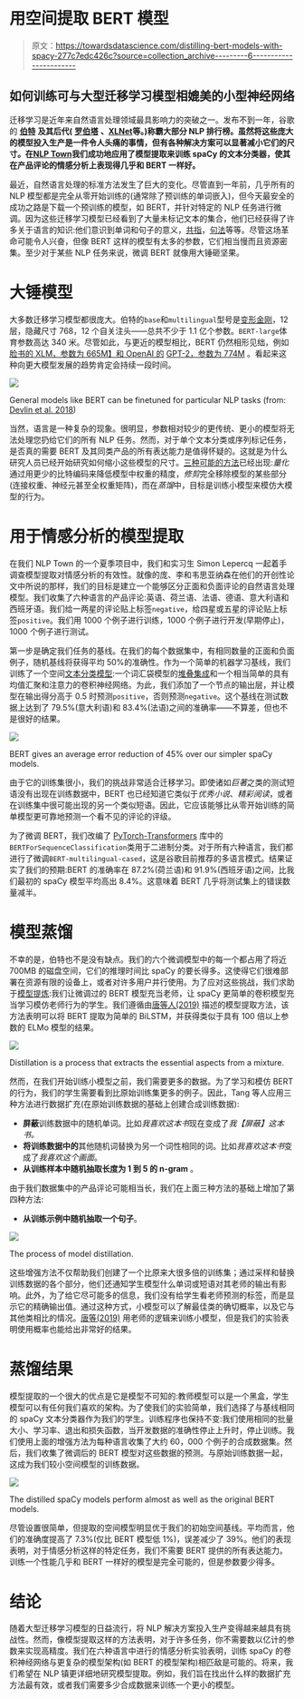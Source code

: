 # 用空间提取 BERT 模型

> 原文：<https://towardsdatascience.com/distilling-bert-models-with-spacy-277c7edc426c?source=collection_archive---------6----------------------->

## 如何训练可与大型迁移学习模型相媲美的小型神经网络

迁移学习是近年来自然语言处理领域最具影响力的突破之一。发布不到一年，谷歌的 [**伯特**](https://ai.googleblog.com/2018/11/open-sourcing-bert-state-of-art-pre.html) **及其后代(** [**罗伯塔**](https://ai.facebook.com/blog/roberta-an-optimized-method-for-pretraining-self-supervised-nlp-systems/) **、**[**XLNet**](https://arxiv.org/abs/1906.08237)**等。)称霸大部分 NLP 排行榜。虽然将这些庞大的模型投入生产是一件令人头痛的事情，但有各种解决方案可以显著减小它们的尺寸。在**[**NLP Town**](http://www.nlp.town/)**我们成功地应用了模型提取来训练 spaCy 的文本分类器，使其在产品评论的情感分析上表现得几乎和 BERT 一样好。**

最近，自然语言处理的标准方法发生了巨大的变化。尽管直到一年前，几乎所有的 NLP 模型都是完全从零开始训练的(通常除了预训练的单词嵌入)，但今天最安全的成功之路是下载一个预训练的模型，如 BERT，并针对特定的 NLP 任务进行微调。因为这些迁移学习模型已经看到了大量未标记文本的集合，他们已经获得了许多关于语言的知识:他们意识到单词和句子的意义，[共指](https://nlp.stanford.edu/pubs/clark2019what.pdf)，[句法](http://u.cs.biu.ac.il/~yogo/bert-syntax.pdf)等等。尽管这场革命可能令人兴奋，但像 BERT 这样的模型有太多的参数，它们相当慢而且资源密集。至少对于某些 NLP 任务来说，微调 BERT 就像用大锤砸坚果。

# 大锤模型

大多数迁移学习模型都很庞大。伯特的`base`和`multilingual`型号是[变形金刚](https://arxiv.org/abs/1706.03762)，12 层，隐藏尺寸 768，12 个自关注头——总共不少于 1.1 亿个参数。`BERT-large`体育参数高达 340 米。尽管如此，与更近的模型相比，BERT 仍然相形见绌，例如[脸书的 XLM，参数为 665M】和 OpenAI 的](https://github.com/facebookresearch/XLM) [GPT-2，参数为 774M](https://openai.com/blog/gpt-2-6-month-follow-up/) 。看起来这种向更大模型发展的趋势肯定会持续一段时间。

![](img/387f89c39af547835f24f01da48f1579.png)

General models like BERT can be finetuned for particular NLP tasks (from: [Devlin et al. 2018](https://arxiv.org/pdf/1810.04805.pdf))

当然，语言是一种复杂的现象。很明显，参数相对较少的更传统、更小的模型将无法处理您扔给它们的所有 NLP 任务。然而，对于单个文本分类或序列标记任务，是否真的需要 BERT 及其同类产品的所有表达能力是值得怀疑的。这就是为什么研究人员已经开始研究如何缩小这些模型的尺寸。[三种可能的方法](https://blog.rasa.com/compressing-bert-for-faster-prediction-2/)已经出现:*量化*通过用更少的比特编码来降低模型中权重的精度，*修剪*完全移除模型的某些部分(连接权重、神经元甚至全权重矩阵)，而在*蒸馏*中，目标是训练小模型来模仿大模型的行为。

# 用于情感分析的模型提取

在我们 NLP Town 的一个夏季项目中，我们和实习生 Simon Lepercq 一起着手调查模型提取对情感分析的有效性。就像的庞、李和韦思亚纳森在他们的开创性论文中所说的那样，我们的目标是建立一个能够区分正面和负面评论的自然语言处理模型。我们收集了六种语言的产品评论:英语、荷兰语、法语、德语、意大利语和西班牙语。我们给一两星的评论贴上标签`negative`，给四星或五星的评论贴上标签`positive`。我们用 1000 个例子进行训练，1000 个例子进行开发(早期停止)，1000 个例子进行测试。

第一步是确定我们任务的基线。在我们的每个数据集中，有相同数量的正面和负面例子，随机基线将获得平均 50%的准确性。作为一个简单的机器学习基线，我们训练了一个空间[文本分类模型](https://spacy.io/usage/training#textcat):一个词汇袋模型的[堆叠集成](https://spacy.io/api/textcategorizer#architectures)和一个相当简单的具有均值汇聚和注意力的卷积神经网络。为此，我们添加了一个节点的输出层，并让模型在输出得分高于 0.5 时预测`positive`，否则预测`negative`。这个基线在测试数据上达到了 79.5%(意大利语)和 83.4%(法语)之间的准确率——不算差，但也不是很好的结果。

![](img/54aff29d3faa1a131aab22b25cc13619.png)

BERT gives an average error reduction of 45% over our simpler spaCy models.

由于它的训练集很小，我们的挑战非常适合迁移学习。即使诸如*巨著*之类的测试短语没有出现在训练数据中，BERT 也已经知道它类似于*优秀小说*、*精彩阅读*，或者在训练集中很可能出现的另一个类似短语。因此，它应该能够比从零开始训练的简单模型更可靠地预测一个看不见的评论的评级。

为了微调 BERT，我们改编了 [PyTorch-Transformers](https://github.com/huggingface/pytorch-transformers) 库中的`BERTForSequenceClassification`类用于二进制分类。对于所有六种语言，我们都进行了微调`BERT-multilingual-cased`，这是谷歌目前推荐的多语言模式。结果证实了我们的预期:BERT 的准确率在 87.2%(荷兰语)和 91.9%(西班牙语)之间，比我们最初的 spaCy 模型平均高出 8.4%。这意味着 BERT 几乎将测试集上的错误数量减半。

# 模型蒸馏

不幸的是，伯特也不是没有缺点。我们的六个微调模型中的每一个都占用了将近 700MB 的磁盘空间，它们的推理时间比 spaCy 的要长得多。这使得它们很难部署在资源有限的设备上，或者对许多用户并行使用。为了应对这些挑战，我们求助于[模型提炼](https://arxiv.org/abs/1503.02531):我们让微调过的 BERT 模型充当老师，让 spaCy 更简单的卷积模型充当学习模仿老师行为的学生。我们遵循由[唐等人(2019)](https://arxiv.org/pdf/1903.12136.pdf) 描述的模型提取方法，该方法表明可以将 BERT 提取为简单的 BiLSTM，并获得类似于具有 100 倍以上参数的 ELMo 模型的结果。

![](img/d5cab595dc25e79f460671ef1105f8d6.png)

Distillation is a process that extracts the essential aspects from a mixture.

然而，在我们开始训练小模型之前，我们需要更多的数据。为了学习和模仿 BERT 的行为，我们的学生需要看到比原始训练集更多的例子。因此，Tang 等人应用三种方法进行数据扩充(在原始训练数据的基础上创建合成训练数据):

*   **屏蔽**训练数据中的随机单词。比如*我喜欢这本书*现在变成了*我【屏蔽】这本书。*
*   **将训练数据中的**其他随机词替换为另一个词性相同的词。比如*我喜欢这本书*变成了*我喜欢这个画面*。
*   **从训练样本中随机抽取长度为 1 到 5 的 n-gram** 。

由于我们数据集中的产品评论可能相当长，我们在上面三种方法的基础上增加了第四种方法:

*   **从训练示例中随机抽取一个句子**。

![](img/0c510a555c5168cfea15c462dca09fee.png)

The process of model distillation.

这些增强方法不仅帮助我们创建了一个比原来大很多倍的训练集；通过采样和替换训练数据的各个部分，他们还通知学生模型什么单词或短语对其老师的输出有影响。此外，为了给它尽可能多的信息，我们没有给学生看老师预测的标签，而是显示它的精确输出值。通过这种方式，小模型可以了解最佳类的确切概率，以及它与其他类相比的情况。[唐等(2019)](https://arxiv.org/pdf/1903.12136.pdf) 用老师的逻辑来训练小模型，但是我们的实验表明使用概率也能给出非常好的结果。

# 蒸馏结果

模型提取的一个很大的优点是它是模型不可知的:教师模型可以是一个黑盒，学生模型可以有任何我们喜欢的架构。为了使我们的实验简单，我们选择了与基线相同的 spaCy 文本分类器作为我们的学生。训练程序也保持不变:我们使用相同的批量大小、学习率、退出和损失函数，当开发数据的准确性停止上升时，停止训练。我们使用上面的增强方法为每种语言收集了大约 60，000 个例子的合成数据集。然后，我们收集了微调后的 BERT 模型对这些数据的预测。与原始训练数据一起，这成为我们较小空间模型的训练数据。

![](img/94ca79c248ca34dd0af049ecdb317725.png)

The distilled spaCy models perform almost as well as the original BERT models.

尽管设置很简单，但提取的空间模型明显优于我们的初始空间基线。平均而言，他们的准确度提高了 7.3%(仅比 BERT 模型低 1%)，误差减少了 39%。他们的表现表明，对于情感分析这样的特定任务，我们不需要 BERT 提供的所有表达能力。训练一个性能几乎和 BERT 一样好的模型是完全可能的，但是参数要少得多。

# 结论

随着大型迁移学习模型的日益流行，将 NLP 解决方案投入生产变得越来越具有挑战性。然而，像模型提取这样的方法表明，对于许多任务，你不需要数以亿计的参数来实现高精度。我们在六种语言中进行的情感分析实验表明，训练 spaCy 的卷积神经网络与更复杂的模型架构(如 BERT 的模型架构)相匹敌是可能的。将来，我们希望在 NLP 镇更详细地研究模型提取。例如，我们旨在找出什么样的数据扩充方法最有效，或者我们需要多少合成数据来训练一个更小的模型。
